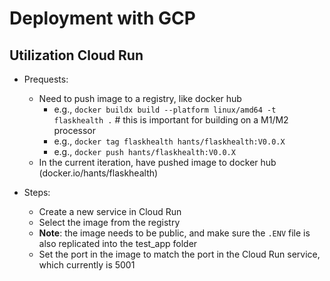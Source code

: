 # Deployment with GCP

## Utilization Cloud Run
- Prequests:
    - Need to push image to a registry, like docker hub 
        - e.g., `docker buildx build --platform linux/amd64 -t flaskhealth .` # this is important for building on a M1/M2 processor 
        - e.g., `docker tag flaskhealth hants/flaskhealth:V0.0.X`
        - e.g., `docker push hants/flaskhealth:V0.0.X`
    - In the current iteration, have pushed image to docker hub (docker.io/hants/flaskhealth)

- Steps:
    - Create a new service in Cloud Run
    - Select the image from the registry
    - **Note**: the image needs to be public, and make sure the `.ENV` file is also replicated into the test_app folder
    - Set the port in the image to match the port in the Cloud Run service, which currently is 5001